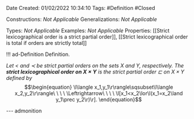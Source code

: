 <br />
<br />

Date Created: 01/02/2022 10:34:10
Tags: #Definition #Closed 

Constructions: _Not Applicable_
Generalizations: _Not Applicable_

Types: _Not Applicable_
Examples: _Not Applicable_
Properties: [[Strict lexicographical order is a strict partial order]], [[Strict lexicographical order is total if orders are strictly total]]

!!! ad-Definition Definition.

_Let $<$ and $\prec$ be strict partial orders on the sets $X$ and $Y$, respectively. The **strict lexicographical order on $X\times Y$** is the strict partial order $\sqsubset$ on $X\times Y$ defined by_
$$\begin{equation}
    \l\langle x_1,y_1\r\rangle\sqsubset\l\langle x_2,y_2\r\rangle\ \ \ \ \Leftrightarrow\ \ \ \ \l[x_1<x_2\lor\l(x_1=x_2\land y_1\prec y_2\r)\r].
\end{equation}$$

--- admonition
